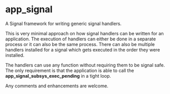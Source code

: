 # app_signal
A Signal framework for writing generic signal handlers.

This is very minimal approach on how signal handlers can be written for an application.
The execution of handlers can either be done in a separate process or it can also be the
same process. There can also be multiple handlers installed for a signal which gets executed
in the order they were installed.

The handlers can use any function without requiring them to be signal safe. The only requirement
is that the application is able to call the **app_signal_subsys_exec_pending** in a tight loop.

Any comments and enhancements are welcome.
